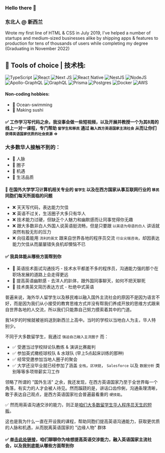 ### Hello there 👋

### 东北人 @ 新西兰

Wrote my first line of HTML & CSS in July 2019, I've helped a number of startups and medium-sized businesses alike by shipping apps & features to production for tens of thousands of users while completing my degree (Graduating in November 2022) 

## 🔨 Tools of choice | 技术栈:
![TypeScript](https://img.shields.io/badge/typescript-%23007ACC.svg?style=for-the-badge&logo=typescript&logoColor=white)
![React](https://img.shields.io/badge/react-%2320232a.svg?style=for-the-badge&logo=react&logoColor=%2361DAFB)
![Next JS](https://img.shields.io/badge/Next-black?style=for-the-badge&logo=next.js&logoColor=white)
![React Native](https://img.shields.io/badge/react_native-%2320232a.svg?style=for-the-badge&logo=react&logoColor=%2361DAFB)
![NestJS](https://img.shields.io/badge/nestjs-%23E0234E.svg?style=for-the-badge&logo=nestjs&logoColor=white)
![NodeJS](https://img.shields.io/badge/node.js-6DA55F?style=for-the-badge&logo=node.js&logoColor=white)
![Apollo-GraphQL](https://img.shields.io/badge/-ApolloGraphQL-311C87?style=for-the-badge&logo=apollo-graphql)
![GraphQL](https://img.shields.io/badge/-GraphQL-E10098?style=for-the-badge&logo=graphql&logoColor=white)
![Prisma](https://img.shields.io/badge/Prisma-3982CE?style=for-the-badge&logo=Prisma&logoColor=white)
![Postgres](https://img.shields.io/badge/postgres-%23316192.svg?style=for-the-badge&logo=postgresql&logoColor=white)
![Docker](https://img.shields.io/badge/docker-%230db7ed.svg?style=for-the-badge&logo=docker&logoColor=white)
![AWS](https://img.shields.io/badge/AWS-%23FF9900.svg?style=for-the-badge&logo=amazon-aws&logoColor=white)

#### Non-coding hobbies:
- 🌊 Ocean-swimming
- 🍣 Making sushi

#### ✅ 工作学习写代码之余，我没事会做一些短视频，以及开展并教授一个为其8周的线上一对一课程，专门帮助 `留学生和移民` 通过 `融入西方英语国家主流社会` 从而让你们 `获得英语国家优质的社会资源` =>
### 大多数华人接触不到的：
- 👑 人脉
- 👑 圈子
- 👑 机遇
- 👑 生活品质

#### 🚩 在国外大学学习计算机相关专业的 `留学生` 以及在西方国家从事互联网行业的 `移民` 同胞们每天所面临的问题
- ❌ 天天写代码，表达能力欠佳
- ❌ 英语不过关，生活圈子大多只有华人
- ❌ 技术能力过硬，但缺乏个人魅力和幽默感而让同事觉得你无趣
- ❌ 跟大多数非白人外国人说英语挺流畅，但是只要跟 `以英语为母语的白人` 讲话就突然有股无形的压力
- ❌ 向往着能用 `流利的英文` 跟来自世界各地的程序员交流 `行业尖端咨询`，却因表达能力欠佳从而屡屡错失良机却懊恼不已

#### ✅ 我具体能从哪些方面帮到你
- 🚀 英语技术面试沟通技巧 - 技术水平都差不多的程序员，沟通能力强的那个在职场发展的道路上会走得更远
- 🚀 提高英语幽默感 - 去洋人的趴体，跟外国同事聊天，如何不把天聊死
- 🚀 技术类英文简历表达方式 - 杜绝中式英语

普遍来说，海外华人留学生以及移民难以融入国外主流社会的原因不是因为语言不好，而是因为我们从小接受的教育思维方式并没有帮我们养成开放的思维方式跟来自世界各地的人交流，所以我们只能靠自己努力摸索着其中的门道。

我14岁的时候就被爸妈送到新西兰上高中。当时的学校以当地白人为主，华人特别少。

不同于大多数留学生，我通过 `强迫自己融入主流圈子` 而：
- ✅ 受邀当过学校辩论队教练 & 演讲比赛裁判
- ✅ 参加英式橄榄球校队 & 水球队 (早上5点起床训练的那种)
- ✅ 经常受邀参加当地人圈子的聚会
- ✅ 大学还没毕业就已经参加了涵盖 `全栈`，`区块链`， `Salesforce` 以及 `数据分析` 类别等等多项带薪实习工作

领略了所谓的 "国外生活" 之余，我还发现，在西方英语国家乃至于全世界每一个角落，有实力的人才会被人待见。然而蹊跷的是，讲话口齿伶俐，沟通条理清晰，敢于表达自己观点，是西方英语国家社会普遍最看重的 ``硬技能``。

✅ 然而用英语沟通交涉的能力，则正是[咱们大多数留学生华人程序员天生的短板](http://career_book.siwei.me/chapters/chinese_it_company.html)。

这也是我为什么一直在开设我的课程，帮助同胞们提高英语沟通能力，获取更优质的人脉和机遇，从而脱离英语国家的 "边缘人物" 群体

#### ✅ [单击此处链接](https://calendly.com/kingmingconsulting/strategy-session-with-mingyang)，咱们聊聊你为啥想提高英语交涉能力，融入英语国家主流社会，以及我到底能从哪些方面帮到你
